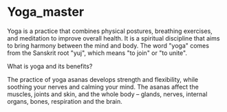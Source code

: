 # Yoga_master
Yoga is a practice that combines physical postures, breathing exercises, and meditation to improve overall health. It is a spiritual discipline that aims to bring harmony between the mind and body. The word "yoga" comes from the Sanskrit root "yuj", which means "to join" or "to unite".

What is yoga and its benefits?

The practice of yoga asanas develops strength and flexibility, while soothing your nerves and calming your mind. The asanas affect the muscles, joints and skin, and the whole body – glands, nerves, internal organs, bones, respiration and the brain.

